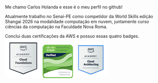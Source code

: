 <p allign="center">
Me chamo Carlos Holanda e esse é o meu perfil no github!

Atualmente trabalho no Senai-PE como competidor da World Skills edição Shangai 2026 na modalidade computação em nuvem, 
juntamente curso ciências da computação na Faculdade Nova Roma.


Conclui duas certificações da AWS e possuo essas quatro badges.
<br>
<img src="aws-academy-graduate-aws-academy-cloud-foundations.png" width="120" height="130" alt="aws certificate"> <img src="introduction-to-cybersecurity.png" width="100" height="110" alt="aws certificate"> <img src="certificadoarquiteto.png" width="110" height="120" alt="aws certificate">  
</br>

</p>
